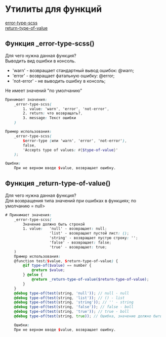 # Утилиты для функций
[error-type-scss](#user-content-функция-_error-type-scss)  
[return-type-of-value](#return-type-of-value)  

[id]: error-type-scss
## Функция _error-type-scss()
Для чего нужна данная функция? <br />
Выводить вид ошибки в консоль.

* 'warn' - возвращает стандартный вывод ошибок: @warn;
* 'error' -  возвращает фатальную ошибку: @error;
* 'not-error' - не выводить ошибку в консоль;

Не имеет значений "по умолчанию"

```scss
Принимает значения:
    _error-type-scss(
        1. value: 'warn', 'error', 'not-error',
        2. return: что возвращать?,
        3. message: Текст ошибки
    )

Пример использования:
    _error-type-scss(
        $error-type (или 'warn', 'error', 'not-error'),
        false,
        'Accepts type of values: #{$type-of-value}'
    ); 

Ошибки:
    При не верном вводе $value, возвращает ошибку.
```
[id]: return-type-of-value
## Функция _return-type-of-value()

Для чего нужна данная функция? <br />
Для возвращения типа значений при ошибках в функциях;
по умолчанию = null>

```scss
# Принимает значения:
    _error-type-scss(
        Значение должно быть строкой
        1. value:   'null' - возвращает: null;
                    'list' - возвращает пустой лист: ();
                    'string' - возвращает пустую строку: '';
                    'false' - возвращает: false;
                    'true' - возвращает: true;
    )
    Пример использования:
    @function test($value, $return-type-of-value) {
        @if type-of($value) == number {
            @return $value;
        } @else {
            @return _return-type-of-value($return-type-of-value);
        }
    }
    @debug type-of(test(string, 'null')); // null - null
    @debug type-of(test(string, 'list')); // () - list
    @debug type-of(test(string, 'string')); // '' - string
    @debug type-of(test(string, 'false')); // false - boll
    @debug type-of(test(string, 'true')); // true - boll
    @debug type-of(test(string, true)); // Ошибка, значение должно быть строкой

    Ошибки:
    При не верном вводе $value, возвращает ошибку.
```
